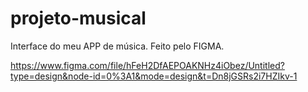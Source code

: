 # projeto-musical

Interface do meu APP de música. Feito pelo FIGMA.


https://www.figma.com/file/hFeH2DfAEPOAKNHz4iObez/Untitled?type=design&node-id=0%3A1&mode=design&t=Dn8jGSRs2i7HZIkv-1
